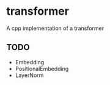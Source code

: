 # transformer
A cpp implementation of a transformer

## TODO
- Embedding
- PositionalEmbedding
- LayerNorm

